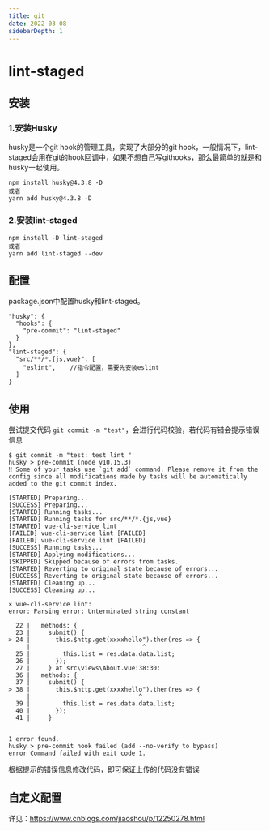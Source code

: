 ```yaml
---
title: git
date: 2022-03-08
sidebarDepth: 1
---
```


# lint-staged

## 安装
### 1.安装Husky
husky是一个git hook的管理工具，实现了大部分的git hook，一般情况下，lint-staged会用在git的hook回调中，如果不想自己写githooks，那么最简单的就是和 husky一起使用。
```
npm install husky@4.3.8 -D
或者
yarn add husky@4.3.8 -D
```
### 2.安装lint-staged
```
npm install -D lint-staged
或者
yarn add lint-staged --dev
```

## 配置
package.json中配置husky和lint-staged。
```
"husky": {
  "hooks": {
    "pre-commit": "lint-staged"
  }
},
"lint-staged": {
  "src/**/*.{js,vue}": [
    "eslint",    //指令配置，需要先安装eslint
  ]
}
```

## 使用
尝试提交代码 `git commit -m "test"`，会进行代码校验，若代码有错会提示错误信息
```
$ git commit -m "test: test lint "
husky > pre-commit (node v10.15.3)
‼ Some of your tasks use `git add` command. Please remove it from the config since all modifications made by tasks will be automatically added to the git commit index.

[STARTED] Preparing...
[SUCCESS] Preparing...
[STARTED] Running tasks...
[STARTED] Running tasks for src/**/*.{js,vue}
[STARTED] vue-cli-service lint
[FAILED] vue-cli-service lint [FAILED]
[FAILED] vue-cli-service lint [FAILED]
[SUCCESS] Running tasks...
[STARTED] Applying modifications...
[SKIPPED] Skipped because of errors from tasks.
[STARTED] Reverting to original state because of errors...
[SUCCESS] Reverting to original state because of errors...
[STARTED] Cleaning up...
[SUCCESS] Cleaning up...

× vue-cli-service lint:
error: Parsing error: Unterminated string constant

  22 |   methods: {
  23 |     submit() {
> 24 |       this.$http.get(xxxxhello").then(res => {
     |                               ^
  25 |         this.list = res.data.data.list;
  26 |       });
  27 |     } at src\views\About.vue:38:30:
  36 |   methods: {
  37 |     submit() {
> 38 |       this.$http.get(xxxxhello").then(res => {
     |                              ^
  39 |         this.list = res.data.data.list;
  40 |       });
  41 |     }


1 error found.
husky > pre-commit hook failed (add --no-verify to bypass)
error Command failed with exit code 1.
```
根据提示的错误信息修改代码，即可保证上传的代码没有错误

## 自定义配置
详见：<https://www.cnblogs.com/jiaoshou/p/12250278.html>